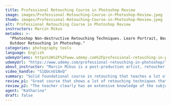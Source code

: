 ```yaml
---
title: Professional Retouching Course in Photoshop Review
image: images/Professional-Retouching-Course-in-Photoshop-Review.jpeg
thumb: images/Professional-Retouching-Course-in-Photoshop-Review.jpeg
alt: Professional Retouching Course in Photoshop Review
instructors: Marcin Mikus
metades: >-
  "Photoshop Non-destructive Retouching Techniques. Learn Portrait, Beauty and
  Outdoor Retouching in Photoshop."
categories: photography tools
language: English
udemyUrlenc: https%3A%2F%2Fwww.udemy.com%2Fprofessional-retouching-in-photoshop%2F
udemyUrl: "https://www.udemy.com/professional-retouching-in-photoshop/"
about_instructor: "Marcin Mikus is a post-production artist, retoucher, and Photoshop instructor. His works have been featured in various international Fashion and Beauty magazines and with his years of experience, he feels confident enough to share his knowledge through online courses."
video_handle: "S1QUcnU1NxQ"
summary: "Solid foundational course in retouching that teaches a lot of techniques to give the students an edge in editing. It covers the basics and deeper topics that a professional retoucher must know and give them ideas to help them work on their own."
review_p1: "Great course that shows a lot of retouching techniques that can be used by professionals. There are various techniques to even tone, enhancing colors and editing different images. The instructor is discussed everything in-depth and has a really nice logical presentation of topics. The concept is easy to understand and can be easily applied by the students on their own. This course gives the students a nice workflow to follow and an edge to their techniques. Each lesson gives new ideas for the students to improvise with and open up a new world of creativity for them. Everything was delivered straight to the point."
review_p2: "The teacher clearly has an extensive knowledge of the subject and he is really generous in sharing his tips. He can easily explain how to retouch an image and gives the students a starting point for retouching. His techniques are simple and can be easily implemented but deliver results on par with complex techniques. The course discussed the essential elements like raw conversion, color theory, and skin retouching. Perfect course that gives the students a solid foundation in retouching. The instructor discussed different types of image and the type of retouching he has done on those and why. The pace was reasonable for beginners and there is an extensive discussion on dodge and burn since the instructor is very experienced with those process."
agent: "Katharina"
draft: false
---
```


